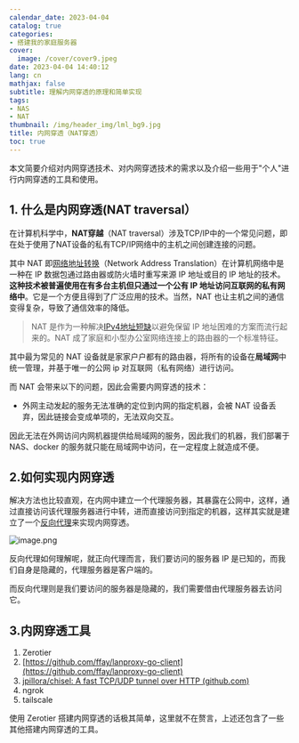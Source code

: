 ```yaml
---
calendar_date: 2023-04-04
catalog: true
categories:
- 搭建我的家庭服务器
cover:
  image: /cover/cover9.jpeg
date: 2023-04-04 14:40:12
lang: cn
mathjax: false
subtitle: 理解内网穿透的原理和简单实现
tags:
- NAS
- NAT
thumbnail: /img/header_img/lml_bg9.jpg
title: 内网穿透（NAT穿透）
toc: true
---
```


本文简要介绍对内网穿透技术、对内网穿透技术的需求以及介绍一些用于"个人"进行内网穿透的工具和使用。

## 1. 什么是内网穿透(NAT traversal）

在计算机科学中，**NAT穿越**（NAT traversal）涉及TCP/IP中的一个常见问题，即在处于使用了NAT设备的私有TCP/IP网络中的主机之间创建连接的问题。

其中 NAT 即[网络地址转换](https://zh.wikipedia.org/wiki/%E7%BD%91%E7%BB%9C%E5%9C%B0%E5%9D%80%E8%BD%AC%E6%8D%A2)（Network Address Translation）在计算机网络中是一种在 IP 数据包通过路由器或防火墙时重写来源 IP 地址或目的 IP 地址的技术。**这种技术被普遍使用在有多台主机但只通过一个公有 IP 地址访问互联网的私有网络中**。它是一个方便且得到了广泛应用的技术。当然，NAT 也让主机之间的通信变得复杂，导致了通信效率的降低。

> NAT 是作为一种解决[IPv4地址短缺]( https://zh.wikipedia.org/wiki/IPv4%E4%BD%8D%E5%9D%80%E6%9E%AF%E7%AB%AD "IPv4位址枯竭")以避免保留 IP 地址困难的方案而流行起来的。NAT 成了家庭和小型办公室网络连接上的路由器的一个标准特征。

其中最为常见的 NAT 设备就是家家户户都有的路由器，将所有的设备在**局域网**中统一管理，并基于唯一的公网 ip 对互联网（私有网络）进行访问。

而 NAT 会带来以下的问题，因此会需要内网穿透的技术：

- 外网主动发起的服务无法准确的定位到内网的指定机器，会被 NAT 设备丢弃，因此链接会变成单项的，无法双向交互。

因此无法在外网访问内网机器提供给局域网的服务，因此我们的机器，我们部署于 NAS、docker 的服务就只能在局域网中访问，在一定程度上就造成不便。



## 2.如何实现内网穿透

解决方法也比较直观，在内网中建立一个代理服务器，其暴露在公网中，这样，通过直接访问该代理服务器进行中转，进而直接访问到指定的机器，这样其实就是建立了一个[反向代理](https://zh.wikipedia.org/wiki/%E5%8F%8D%E5%90%91%E4%BB%A3%E7%90%86)来实现内网穿透。

![image.png](https://picture-bed-001-1310572365.cos.ap-guangzhou.myqcloud.com/mac/20230405004156.png)

反向代理如何理解呢，就正向代理而言，我们要访问的服务器 IP 是已知的，而我们自身是隐藏的，代理服务器是客户端的。

而反向代理则是我们要访问的服务器是隐藏的，我们需要借由代理服务器去访问它。


## 3.内网穿透工具

1. Zerotier
2. [https://github.com/ffay/lanproxy-go-client](https://github.com/ffay/lanproxy-go-client)
3. [jpillora/chisel: A fast TCP/UDP tunnel over HTTP (github.com)](https://github.com/jpillora/chisel/)
4. ngrok
5. tailscale

使用 Zerotier 搭建内网穿透的话极其简单，这里就不在赘言，上述还包含了一些其他搭建内网穿透的工具。